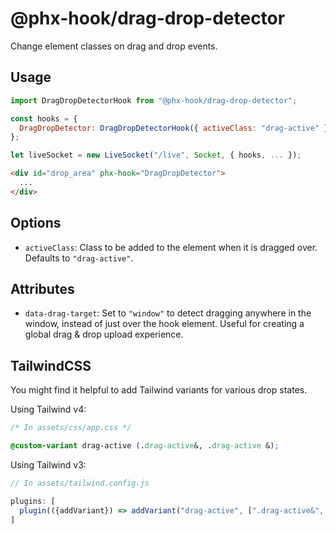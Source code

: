 # @phx-hook/drag-drop-detector

Change element classes on drag and drop events.

## Usage

```js
import DragDropDetectorHook from "@phx-hook/drag-drop-detector";

const hooks = {
  DragDropDetector: DragDropDetectorHook({ activeClass: "drag-active" }),
};

let liveSocket = new LiveSocket("/live", Socket, { hooks, ... });
```

```html
<div id="drop_area" phx-hook="DragDropDetector">
  ...
</div>
```

## Options

* `activeClass`: Class to be added to the element when it is dragged over. Defaults to `"drag-active"`.

## Attributes

* `data-drag-target`: Set to `"window"` to detect dragging anywhere in the window, instead of just over the hook element. Useful for creating a global drag & drop upload experience.

## TailwindCSS

You might find it helpful to add Tailwind variants for various drop states.

Using Tailwind v4:

```css
/* In assets/css/app.css */

@custom-variant drag-active (.drag-active&, .drag-active &);
```

Using Tailwind v3:

```js
// In assets/tailwind.config.js

plugins: [
  plugin(({addVariant}) => addVariant("drag-active", [".drag-active&", ".drag-active &"])),
]
```
